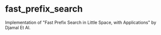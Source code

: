 # fast_prefix_search
Implementation of "Fast Prefix Search in Little Space, with Applications" by Djamal Et Al.
